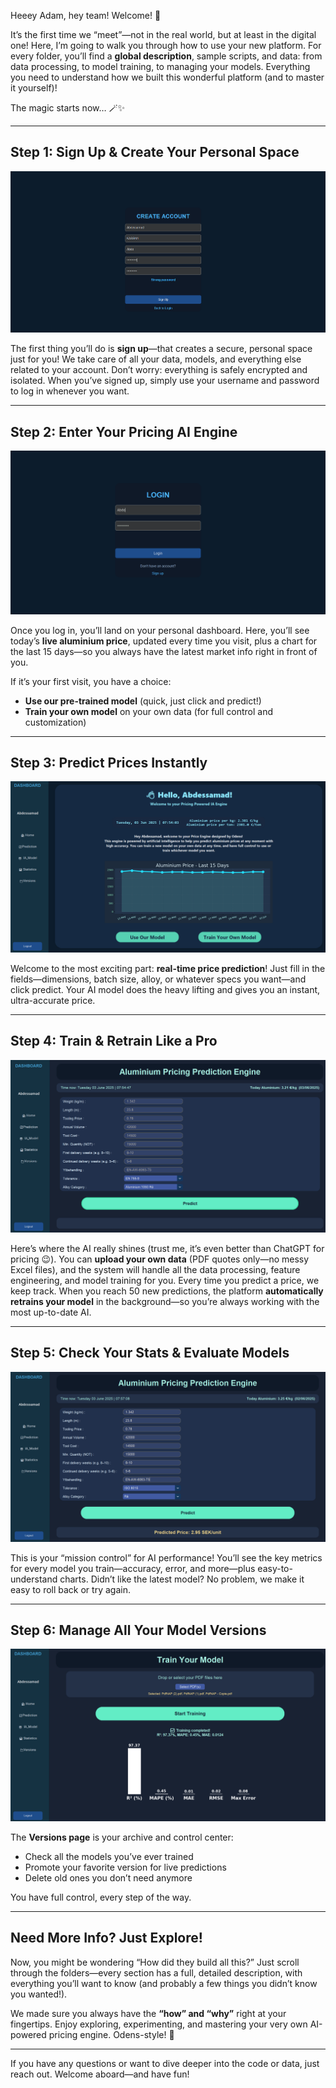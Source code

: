 Heeey Adam, hey team! Welcome! 🎉

It’s the first time we “meet”—not in the real world, but at least in the digital one!
Here, I’m going to walk you through how to use your new platform. For every folder, you’ll find a **global description**, sample scripts, and data: from data processing, to model training, to managing your models. Everything you need to understand how we built this wonderful platform (and to master it yourself)!

The magic starts now… 🪄✨

---

## Step 1: Sign Up & Create Your Personal Space

![Sign Up Page](Platform/page_1.png)

The first thing you’ll do is **sign up**—that creates a secure, personal space just for you!
We take care of all your data, models, and everything else related to your account. Don’t worry: everything is safely encrypted and isolated.
When you’ve signed up, simply use your username and password to log in whenever you want.

---

## Step 2: Enter Your Pricing AI Engine

![Login Page](Platform/page_2.png)

Once you log in, you’ll land on your personal dashboard.
Here, you’ll see today’s **live aluminium price**, updated every time you visit, plus a chart for the last 15 days—so you always have the latest market info right in front of you.

If it’s your first visit, you have a choice:

* **Use our pre-trained model** (quick, just click and predict!)
* **Train your own model** on your own data (for full control and customization)

---

## Step 3: Predict Prices Instantly

![Prediction Page](Platform/page_3.png)

Welcome to the most exciting part: **real-time price prediction**!
Just fill in the fields—dimensions, batch size, alloy, or whatever specs you want—and click predict.
Your AI model does the heavy lifting and gives you an instant, ultra-accurate price.

---

## Step 4: Train & Retrain Like a Pro

![Model Training Page](Platform/page_4.png)

Here’s where the AI really shines (trust me, it’s even better than ChatGPT for pricing 😉).
You can **upload your own data** (PDF quotes only—no messy Excel files), and the system will handle all the data processing, feature engineering, and model training for you.
Every time you predict a price, we keep track. When you reach 50 new predictions, the platform **automatically retrains your model** in the background—so you’re always working with the most up-to-date AI.

---

## Step 5: Check Your Stats & Evaluate Models

![Statistics Page](Platform/page_5.png)

This is your “mission control” for AI performance!
You’ll see the key metrics for every model you train—accuracy, error, and more—plus easy-to-understand charts.
Didn’t like the latest model? No problem, we make it easy to roll back or try again.

---

## Step 6: Manage All Your Model Versions

![Version Management Page](Platform/page_6.png)

The **Versions page** is your archive and control center:

* Check all the models you’ve ever trained
* Promote your favorite version for live predictions
* Delete old ones you don’t need anymore

You have full control, every step of the way.

---

## Need More Info? Just Explore!

Now, you might be wondering “How did they build all this?”
Just scroll through the folders—every section has a full, detailed description, with everything you’ll want to know (and probably a few things you didn’t know you wanted!).

We made sure you always have the **“how” and “why”** right at your fingertips.
Enjoy exploring, experimenting, and mastering your very own AI-powered pricing engine. Odens-style! 🚀

---

If you have any questions or want to dive deeper into the code or data, just reach out.
Welcome aboard—and have fun!
